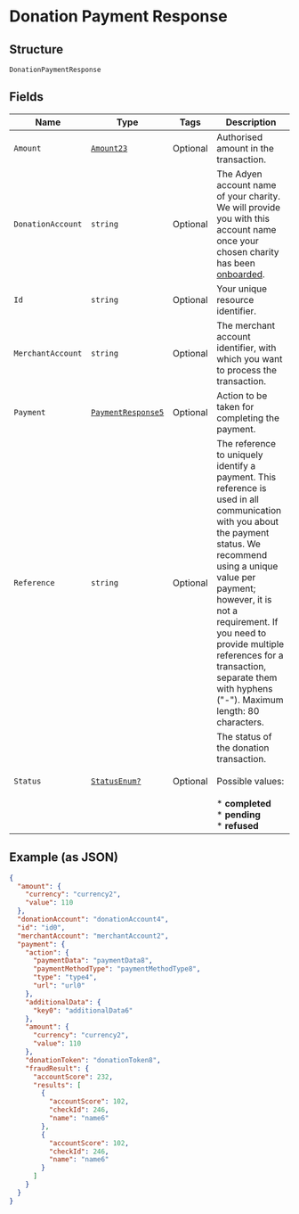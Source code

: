 
# Donation Payment Response

## Structure

`DonationPaymentResponse`

## Fields

| Name | Type | Tags | Description |
|  --- | --- | --- | --- |
| `Amount` | [`Amount23`](../../doc/models/amount-23.md) | Optional | Authorised amount in the transaction. |
| `DonationAccount` | `string` | Optional | The Adyen account name of your charity. We will provide you with this account name once your chosen charity has been [onboarded](https://docs.adyen.com/online-payments/donations#onboarding). |
| `Id` | `string` | Optional | Your unique resource identifier. |
| `MerchantAccount` | `string` | Optional | The merchant account identifier, with which you want to process the transaction. |
| `Payment` | [`PaymentResponse5`](../../doc/models/payment-response-5.md) | Optional | Action to be taken for completing the payment. |
| `Reference` | `string` | Optional | The reference to uniquely identify a payment. This reference is used in all communication with you about the payment status. We recommend using a unique value per payment; however, it is not a requirement. If you need to provide multiple references for a transaction, separate them with hyphens ("-"). Maximum length: 80 characters. |
| `Status` | [`StatusEnum?`](../../doc/models/status-enum.md) | Optional | The status of the donation transaction.<br><br>Possible values:<br><br>* **completed**<br>* **pending**<br>* **refused** |

## Example (as JSON)

```json
{
  "amount": {
    "currency": "currency2",
    "value": 110
  },
  "donationAccount": "donationAccount4",
  "id": "id0",
  "merchantAccount": "merchantAccount2",
  "payment": {
    "action": {
      "paymentData": "paymentData8",
      "paymentMethodType": "paymentMethodType8",
      "type": "type4",
      "url": "url0"
    },
    "additionalData": {
      "key0": "additionalData6"
    },
    "amount": {
      "currency": "currency2",
      "value": 110
    },
    "donationToken": "donationToken8",
    "fraudResult": {
      "accountScore": 232,
      "results": [
        {
          "accountScore": 102,
          "checkId": 246,
          "name": "name6"
        },
        {
          "accountScore": 102,
          "checkId": 246,
          "name": "name6"
        }
      ]
    }
  }
}
```

